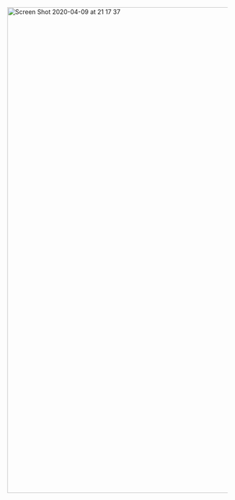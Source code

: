 <img width="1110" alt="Screen Shot 2020-04-09 at 21 17 37" src="https://user-images.githubusercontent.com/61552246/78932308-8bb14880-7aa7-11ea-8352-b3bf91af9bf4.png">
